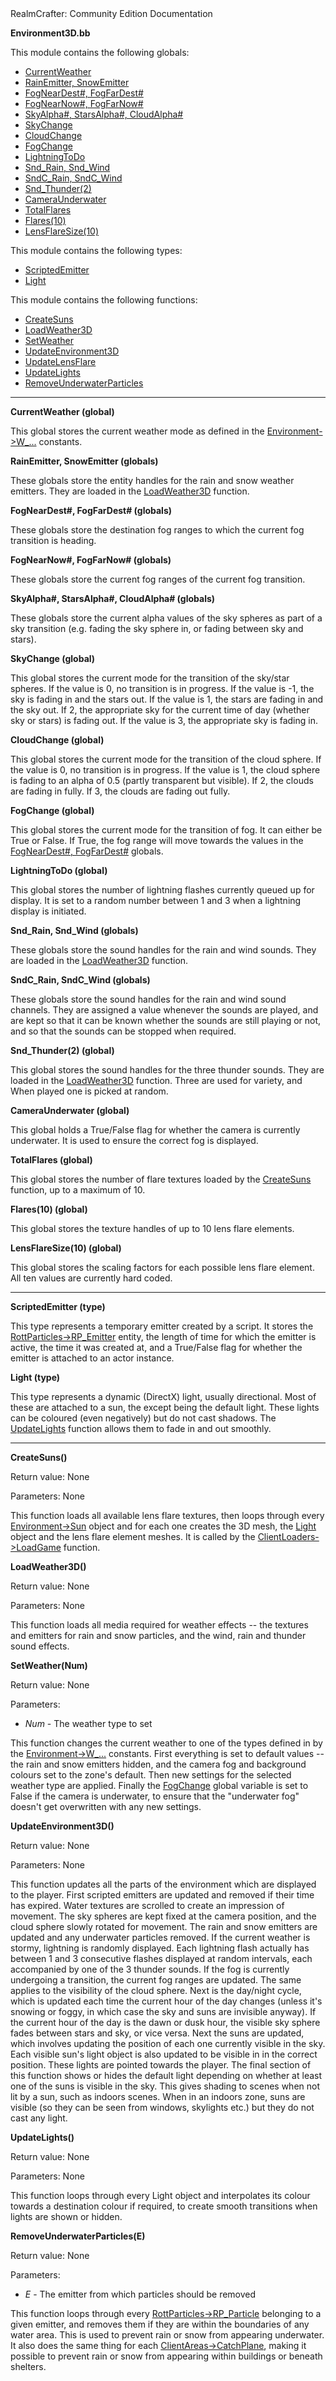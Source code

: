 <!-- body { color:black background-color:white } a:link{ color:#0070FF } a:visited{ color:#0070FF } --> RealmCrafter: Community Edition Documentation

**Environment3D.bb**

This module contains the following globals:  

*   [CurrentWeather](#GCurrentWeather)
*   [RainEmitter, SnowEmitter](#GRainEmitter)
*   [FogNearDest#, FogFarDest#](#GFogNearDest)
*   [FogNearNow#, FogFarNow#](#GFogNearNow)
*   [SkyAlpha#, StarsAlpha#, CloudAlpha#](#GSkyAlpha)
*   [SkyChange](#GSkyChange)
*   [CloudChange](#GCloudChange)
*   [FogChange](#GFogChange)
*   [LightningToDo](#GLightningToDo)
*   [Snd\_Rain, Snd\_Wind](#GSndRain)
*   [SndC\_Rain, SndC\_Wind](#GSndCRain)
*   [Snd\_Thunder(2)](#GSndThunder)
*   [CameraUnderwater](#GCameraUnderwater)
*   [TotalFlares](#GTotalFlares)
*   [Flares(10)](#GFlares)
*   [LensFlareSize(10)](#GLensFlareSize)

This module contains the following types:  

*   [ScriptedEmitter](#TScriptedEmitter)
*   [Light](#TLight)

This module contains the following functions:  

*   [CreateSuns](#FCreateSuns)
*   [LoadWeather3D](#FLoadWeather3D)
*   [SetWeather](#FSetWeather)
*   [UpdateEnvironment3D](#FUpdateEnvironment3D)
*   [UpdateLensFlare](#FUpdateLensFlare)
*   [UpdateLights](#FUpdateLights)
*   [RemoveUnderwaterParticles](#FRemoveUnderwaterParticles)

  

* * *

  

**CurrentWeather (global)**  
  
This global stores the current weather mode as defined in the [Environment->W\_...](environment.md#CW) constants.

  

**RainEmitter, SnowEmitter (globals)**  
  
These globals store the entity handles for the rain and snow weather emitters. They are loaded in the [LoadWeather3D](#FLoadWeather3D) function.

  

**FogNearDest#, FogFarDest# (globals)**  
  
These globals store the destination fog ranges to which the current fog transition is heading.

  

**FogNearNow#, FogFarNow# (globals)**  
  
These globals store the current fog ranges of the current fog transition.

  

**SkyAlpha#, StarsAlpha#, CloudAlpha# (globals)**  
  
These globals store the current alpha values of the sky spheres as part of a sky transition (e.g. fading the sky sphere in, or fading between sky and stars).

  

**SkyChange (global)**  
  
This global stores the current mode for the transition of the sky/star spheres. If the value is 0, no transition is in progress. If the value is -1, the sky is fading in and the stars out. If the value is 1, the stars are fading in and the sky out. If 2, the appropriate sky for the current time of day (whether sky or stars) is fading out. If the value is 3, the appropriate sky is fading in.

  

**CloudChange (global)**  
  
This global stores the current mode for the transition of the cloud sphere. If the value is 0, no transition is in progress. If the value is 1, the cloud sphere is fading to an alpha of 0.5 (partly transparent but visible). If 2, the clouds are fading in fully. If 3, the clouds are fading out fully.

  

**FogChange (global)**  
  
This global stores the current mode for the transition of fog. It can either be True or False. If True, the fog range will move towards the values in the [FogNearDest#, FogFarDest#](#GFogNearDest) globals.

  

**LightningToDo (global)**  
  
This global stores the number of lightning flashes currently queued up for display. It is set to a random number between 1 and 3 when a lightning display is initiated.

  

**Snd\_Rain, Snd\_Wind (globals)**  
  
These globals store the sound handles for the rain and wind sounds. They are loaded in the [LoadWeather3D](#FLoadWeather3D) function.

  

**SndC\_Rain, SndC\_Wind (globals)**  
  
These globals store the sound handles for the rain and wind sound channels. They are assigned a value whenever the sounds are played, and are kept so that it can be known whether the sounds are still playing or not, and so that the sounds can be stopped when required.

  

**Snd\_Thunder(2) (global)**  
  
This global stores the sound handles for the three thunder sounds. They are loaded in the [LoadWeather3D](#FLoadWeather3D) function. Three are used for variety, and When played one is picked at random.

  

**CameraUnderwater (global)**  
  
This global holds a True/False flag for whether the camera is currently underwater. It is used to ensure the correct fog is displayed.

  

**TotalFlares (global)**  
  
This global stores the number of flare textures loaded by the [CreateSuns](#FCreateSuns) function, up to a maximum of 10.

  

**Flares(10) (global)**  
  
This global stores the texture handles of up to 10 lens flare elements.

  

**LensFlareSize(10) (global)**  
  
This global stores the scaling factors for each possible lens flare element. All ten values are currently hard coded.  

* * *

  

**ScriptedEmitter (type)**  
  
This type represents a temporary emitter created by a script. It stores the [RottParticles->RP\_Emitter](rottparticles.md#TRP_Emitter) entity, the length of time for which the emitter is active, the time it was created at, and a True/False flag for whether the emitter is attached to an actor instance.

  

**Light (type)**  
  
This type represents a dynamic (DirectX) light, usually directional. Most of these are attached to a sun, the except being the default light. These lights can be coloured (even negatively) but do not cast shadows. The [UpdateLights](#FUpdateLights) function allows them to fade in and out smoothly.

  

* * *

  
  
  

**CreateSuns()**  
  
Return value: None  
  
Parameters: None  
  
This function loads all available lens flare textures, then loops through every [Environment->Sun](environment.md#TSun) object and for each one creates the 3D mesh, the [Light](#TLight) object and the lens flare element meshes. It is called by the [ClientLoaders->LoadGame](clientloaders.md#FLoadGame) function.

  
  
  

**LoadWeather3D()**  
  
Return value: None  
  
Parameters: None  
  
This function loads all media required for weather effects -- the textures and emitters for rain and snow particles, and the wind, rain and thunder sound effects.

  
  
  

**SetWeather(Num)**  
  
Return value: None  
  
Parameters:  

*   _Num_ - The weather type to set

  
This function changes the current weather to one of the types defined in by the [Environment->W\_...](environment.md#CW) constants. First everything is set to default values -- the rain and snow emitters hidden, and the camera fog and background colours set to the zone's default. Then new settings for the selected weather type are applied. Finally the [FogChange](#GFogChange) global variable is set to False if the camera is underwater, to ensure that the "underwater fog" doesn't get overwritten with any new settings.

  
  
  

**UpdateEnvironment3D()**  
  
Return value: None  
  
Parameters: None  
  
This function updates all the parts of the environment which are displayed to the player. First scripted emitters are updated and removed if their time has expired. Water textures are scrolled to create an impression of movement. The sky spheres are kept fixed at the camera position, and the cloud sphere slowly rotated for movement. The rain and snow emitters are updated and any underwater particles removed. If the current weather is stormy, lightning is randomly displayed. Each lightning flash actually has between 1 and 3 consecutive flashes displayed at random intervals, each accompanied by one of the 3 thunder sounds. If the fog is currently undergoing a transition, the current fog ranges are updated. The same applies to the visibility of the cloud sphere. Next is the day/night cycle, which is updated each time the current hour of the day changes (unless it's snowing or foggy, in which case the sky and suns are invisible anyway). If the current hour of the day is the dawn or dusk hour, the visible sky sphere fades between stars and sky, or vice versa. Next the suns are updated, which involves updating the position of each one currently visible in the sky. Each visible sun's light object is also updated to be visible in in the correct position. These lights are pointed towards the player. The final section of this function shows or hides the default light depending on whether at least one of the suns is visible in the sky. This gives shading to scenes when not lit by a sun, such as indoors scenes. When in an indoors zone, suns are visible (so they can be seen from windows, skylights etc.) but they do not cast any light.

  
  
  

**UpdateLights()**  
  
Return value: None  
  
Parameters: None  
  
This function loops through every Light object and interpolates its colour towards a destination colour if required, to create smooth transitions when lights are shown or hidden.

  
  
  

**RemoveUnderwaterParticles(E)**  
  
Return value: None  
  
Parameters:  

*   _E_ - The emitter from which particles should be removed

  
This function loops through every [RottParticles->RP\_Particle](rottparticles.md#TRP_Particle) belonging to a given emitter, and removes them if they are within the boundaries of any water area. This is used to prevent rain or snow from appearing underwater. It also does the same thing for each [ClientAreas->CatchPlane](clientareas.md#TCatchPlane), making it possible to prevent rain or snow from appearing within buildings or beneath shelters.